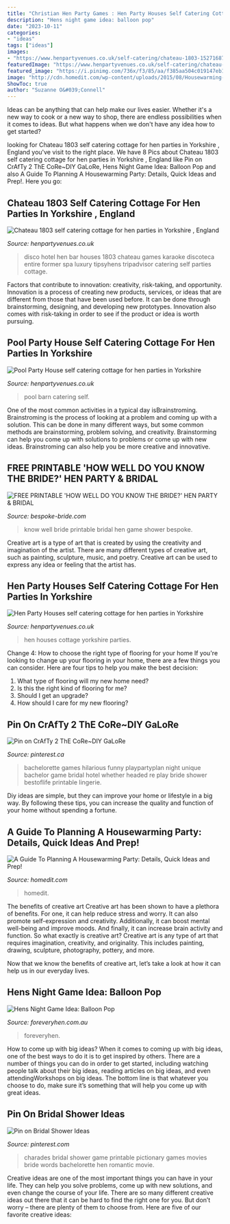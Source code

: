 ```yaml
---
title: "Christian Hen Party Games : Hen Party Houses Self Catering Cottage For Hen Parties In Yorkshire"
description: "Hens night game idea: balloon pop"
date: "2023-10-11"
categories:
- "ideas"
tags: ["ideas"]
images:
- "https://www.henpartyvenues.co.uk/self-catering/chateau-1803-1527168779-1.jpg"
featuredImage: "https://www.henpartyvenues.co.uk/self-catering/chateau-1803-1527168779-1.jpg"
featured_image: "https://i.pinimg.com/736x/f3/85/aa/f385aa504c019147eb17756e32447193--charades-game-hen-party-pictionary.jpg"
image: "http://cdn.homedit.com/wp-content/uploads/2015/08/Housewarming-party-front-house-decor.jpg"
ShowToc: true
author: "Suzanne O&#039;Connell"
---
```



Ideas can be anything that can help make our lives easier. Whether it's a new way to cook or a new way to shop, there are endless possibilities when it comes to ideas. But what happens when we don't have any idea how to get started? 

	

		
looking for Chateau 1803 self catering cottage for hen parties in Yorkshire , England you've visit to the right place. We have 8 Pics about Chateau 1803 self catering cottage for hen parties in Yorkshire , England like Pin on CrAfTy 2 ThE CoRe~DIY GaLoRe, Hens Night Game Idea: Balloon Pop and also A Guide To Planning A Housewarming Party: Details, Quick Ideas and Prep!. Here you go:
		
    
## Chateau 1803 Self Catering Cottage For Hen Parties In Yorkshire , England

<img loading=lazy src="https://www.henpartyvenues.co.uk/self-catering/chateau-1803-1527168779-1.jpg" onerror="this.onerror=null;this.src='https://tse1.mm.bing.net/th?id=OIP.X1jHHqucxTWX0-JxtJIs4AHaE7&amp;pid=15.1';" alt="Chateau 1803 self catering cottage for hen parties in Yorkshire , England">

_Source: henpartyvenues.co.uk_

>disco hotel hen bar houses 1803 chateau games karaoke discoteca entire former spa luxury tipsyhens tripadvisor catering self parties cottage. 

	

Factors that contribute to innovation: creativity, risk-taking, and opportunity.
Innovation is a process of creating new products, services, or ideas that are different from those that have been used before. It can be done through brainstorming, designing, and developing new prototypes. Innovation also comes with risk-taking in order to see if the product or idea is worth pursuing.

    
## Pool Party House Self Catering Cottage For Hen Parties In Yorkshire

<img loading=lazy src="https://www.henpartyvenues.co.uk/self-catering/pool-party-house-1575473443-13.jpg" onerror="this.onerror=null;this.src='https://tse3.mm.bing.net/th?id=OIP.eZBoKyVlx76KZxhJXzH1_gHaE8&amp;pid=15.1';" alt="Pool Party House self catering cottage for hen parties in Yorkshire">

_Source: henpartyvenues.co.uk_

>pool barn catering self. 

	

One of the most common activities in a typical day isBrainstroming. Brainstroming is the process of looking at a problem and coming up with a solution. This can be done in many different ways, but some common methods are brainstorming, problem solving, and creativity. Brainstorming can help you come up with solutions to problems or come up with new ideas. Brainstroming can also help you be more creative and innovative.

    
## FREE PRINTABLE &#039;HOW WELL DO YOU KNOW THE BRIDE?&#039; HEN PARTY &amp; BRIDAL

<img loading=lazy src="http://www.bespoke-bride.com/wp-content/uploads/2016/04/How-well-do-you-know-the-bride-Hen-Party-Game-Bachelorette-Bespoke-Bride-Blog-724x1024.jpg" onerror="this.onerror=null;this.src='https://tse3.mm.bing.net/th?id=OIP.PGO--U1-2vTGWxI_80jBOAHaKe&amp;pid=15.1';" alt="FREE PRINTABLE &#039;HOW WELL DO YOU KNOW THE BRIDE?&#039; HEN PARTY &amp; BRIDAL">

_Source: bespoke-bride.com_

>know well bride printable bridal hen game shower bespoke. 

	

Creative art is a type of art that is created by using the creativity and imagination of the artist. There are many different types of creative art, such as painting, sculpture, music, and poetry. Creative art can be used to express any idea or feeling that the artist has.

    
## Hen Party Houses Self Catering Cottage For Hen Parties In Yorkshire

<img loading=lazy src="https://www.henpartyvenues.co.uk/self-catering/hen-party-houses-1575471498-19.jpg" onerror="this.onerror=null;this.src='https://tse1.mm.bing.net/th?id=OIP.HT9bbwM8BtXOtbjxAk89ugHaE8&amp;pid=15.1';" alt="Hen Party Houses self catering cottage for hen parties in Yorkshire">

_Source: henpartyvenues.co.uk_

>hen houses cottage yorkshire parties. 

	

Change 4: How to choose the right type of flooring for your home
If you're looking to change up your flooring in your home, there are a few things you can consider. Here are four tips to help you make the best decision: 
1. What type of flooring will my new home need?
2. Is this the right kind of flooring for me?
3. Should I get an upgrade?
4. How should I care for my new flooring?

    
## Pin On CrAfTy 2 ThE CoRe~DIY GaLoRe

<img loading=lazy src="https://i.pinimg.com/736x/c9/76/6f/c9766fdd650faf1adb2c34585fa24286.jpg" onerror="this.onerror=null;this.src='https://tse4.mm.bing.net/th?id=OIP.CHA5KJLwV424CZIRyu7uiwHaSd&amp;pid=15.1';" alt="Pin on CrAfTy 2 ThE CoRe~DIY GaLoRe">

_Source: pinterest.ca_

>bachelorette games hilarious funny playpartyplan night unique bachelor game bridal hotel whether headed re play bride shower bestoflife printable lingerie. 

	

Diy ideas are simple, but they can improve your home or lifestyle in a big way. By following these tips, you can increase the quality and function of your home without spending a fortune.

    
## A Guide To Planning A Housewarming Party: Details, Quick Ideas And Prep!

<img loading=lazy src="http://cdn.homedit.com/wp-content/uploads/2015/08/Housewarming-party-front-house-decor.jpg" onerror="this.onerror=null;this.src='https://tse4.mm.bing.net/th?id=OIP.l6F4OfDef9XQ4k4cZbV4CwHaLF&amp;pid=15.1';" alt="A Guide To Planning A Housewarming Party: Details, Quick Ideas and Prep!">

_Source: homedit.com_

>homedit. 

	

The benefits of creative art
Creative art has been shown to have a plethora of benefits. For one, it can help reduce stress and worry. It can also promote self-expression and creativity. Additionally, it can boost mental well-being and improve moods. And finally, it can increase brain activity and function.
So what exactly is creative art? Creative art is any type of art that requires imagination, creativity, and originality. This includes painting, drawing, sculpture, photography, pottery, and more.

Now that we know the benefits of creative art, let’s take a look at how it can help us in our everyday lives.

    
## Hens Night Game Idea: Balloon Pop

<img loading=lazy src="http://www.foreveryhen.com.au/uploads/3/1/5/3/31534501/balloon-pop-game-main_orig.jpg" onerror="this.onerror=null;this.src='https://tse3.mm.bing.net/th?id=OIP.Y-8LuV-h5k67o1L9BEuq_wHaLH&amp;pid=15.1';" alt="Hens Night Game Idea: Balloon Pop">

_Source: foreveryhen.com.au_

>foreveryhen. 

	

How to come up with big ideas?
When it comes to coming up with big ideas, one of the best ways to do it is to get inspired by others. There are a number of things you can do in order to get started, including watching people talk about their big ideas, reading articles on big ideas, and even attendingWorkshops on big ideas. The bottom line is that whatever you choose to do, make sure it’s something that will help you come up with great ideas.

    
## Pin On Bridal Shower Ideas

<img loading=lazy src="https://i.pinimg.com/736x/f3/85/aa/f385aa504c019147eb17756e32447193--charades-game-hen-party-pictionary.jpg" onerror="this.onerror=null;this.src='https://tse1.mm.bing.net/th?id=OIP.HvjyjofPDqrjaUZZlQ1jYgHaFu&amp;pid=15.1';" alt="Pin on Bridal Shower Ideas">

_Source: pinterest.com_

>charades bridal shower game printable pictionary games movies bride words bachelorette hen romantic movie. 

	

Creative ideas are one of the most important things you can have in your life. They can help you solve problems, come up with new solutions, and even change the course of your life. There are so many different creative ideas out there that it can be hard to find the right one for you. But don’t worry – there are plenty of them to choose from. Here are five of our favorite creative ideas: 

